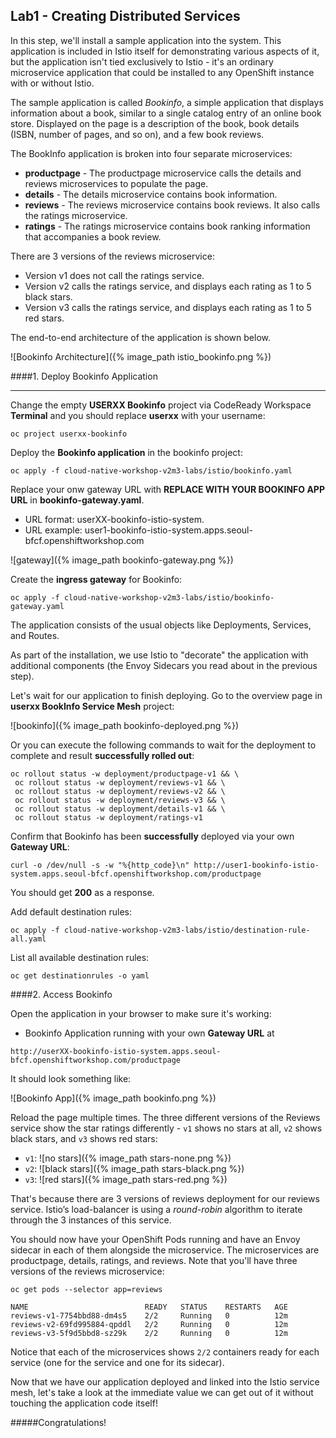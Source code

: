 ## Lab1 - Creating Distributed Services

In this step, we'll install a sample application into the system. This application
is included in Istio itself for demonstrating various aspects of it, but the application
isn't tied exclusively to Istio - it's an ordinary microservice application that could be
installed to any OpenShift instance with or without Istio.

The sample application is called _Bookinfo_, a simple application that displays information about a
book, similar to a single catalog entry of an online book store. Displayed on the page is a
description of the book, book details (ISBN, number of pages, and so on), and a few book reviews.

The BookInfo application is broken into four separate microservices:

* **productpage** - The productpage microservice calls the details and reviews microservices to populate the page.
* **details** - The details microservice contains book information.
* **reviews** - The reviews microservice contains book reviews. It also calls the ratings microservice.
* **ratings** - The ratings microservice contains book ranking information that accompanies a book review.

There are 3 versions of the reviews microservice:

* Version v1 does not call the ratings service.
* Version v2 calls the ratings service, and displays each rating as 1 to 5 black stars.
* Version v3 calls the ratings service, and displays each rating as 1 to 5 red stars.

The end-to-end architecture of the application is shown below.

![Bookinfo Architecture]({% image_path istio_bookinfo.png %})

####1. Deploy Bookinfo Application

---

Change the empty **USERXX Bookinfo** project via CodeReady Workspace **Terminal** and you should replace **userxx** with your username:

`oc project userxx-bookinfo`

Deploy the **Bookinfo application** in the bookinfo project:

`oc apply -f cloud-native-workshop-v2m3-labs/istio/bookinfo.yaml`

Replace your onw gateway URL with **REPLACE WITH YOUR BOOKINFO APP URL** in **bookinfo-gateway.yaml**.

 * URL format: userXX-bookinfo-istio-system.<ROUTE SUBFFIX>
 * URL example: user1-bookinfo-istio-system.apps.seoul-bfcf.openshiftworkshop.com

![gateway]({% image_path bookinfo-gateway.png %})

Create the **ingress gateway** for Bookinfo:

`oc apply -f cloud-native-workshop-v2m3-labs/istio/bookinfo-gateway.yaml`

The application consists of the usual objects like Deployments, Services, and Routes.

As part of the installation, we use Istio to "decorate" the application with additional
components (the Envoy Sidecars you read about in the previous step).

Let's wait for our application to finish deploying. Go to the overview page in **userxx BookInfo Service Mesh** project:

![bookinfo]({% image_path bookinfo-deployed.png %})

Or you can execute the following commands to wait for the deployment to complete and result **successfully rolled out**:

~~~shell
oc rollout status -w deployment/productpage-v1 && \
 oc rollout status -w deployment/reviews-v1 && \
 oc rollout status -w deployment/reviews-v2 && \
 oc rollout status -w deployment/reviews-v3 && \
 oc rollout status -w deployment/details-v1 && \
 oc rollout status -w deployment/ratings-v1
~~~

Confirm that Bookinfo has been **successfully** deployed via your own **Gateway URL**:

`curl -o /dev/null -s -w "%{http_code}\n" http://user1-bookinfo-istio-system.apps.seoul-bfcf.openshiftworkshop.com/productpage`

You should get **200** as a response.

Add default destination rules:

`oc apply -f cloud-native-workshop-v2m3-labs/istio/destination-rule-all.yaml`

List all available destination rules:

`oc get destinationrules -o yaml`

####2. Access Bookinfo

Open the application in your browser to make sure it's working:

* Bookinfo Application running with your own **Gateway URL** at 

`http://userXX-bookinfo-istio-system.apps.seoul-bfcf.openshiftworkshop.com/productpage`

It should look something like:

![Bookinfo App]({% image_path bookinfo.png %})

Reload the page multiple times. The three different versions of the Reviews service
show the star ratings differently - `v1` shows no stars at all, `v2` shows black stars,
and `v3` shows red stars:

* `v1`: ![no stars]({% image_path stars-none.png %})
* `v2`: ![black stars]({% image_path stars-black.png %})
* `v3`: ![red stars]({% image_path stars-red.png %})

That's because there are 3 versions of reviews deployment for our reviews service. Istio’s
load-balancer is using a _round-robin_ algorithm to iterate through the 3 instances of this service.

You should now have your OpenShift Pods running and have an Envoy sidecar in each of them
alongside the microservice. The microservices are productpage, details, ratings, and
reviews. Note that you'll have three versions of the reviews microservice:

`oc get pods --selector app=reviews`

~~~shell
NAME                          READY   STATUS    RESTARTS   AGE
reviews-v1-7754bbd88-dm4s5    2/2     Running   0          12m
reviews-v2-69fd995884-qpddl   2/2     Running   0          12m
reviews-v3-5f9d5bbd8-sz29k    2/2     Running   0          12m
~~~

Notice that each of the microservices shows `2/2` containers ready for each service (one for the service and one for its
sidecar).

Now that we have our application deployed and linked into the Istio service mesh, let's take a look at the
immediate value we can get out of it without touching the application code itself!

#####Congratulations!